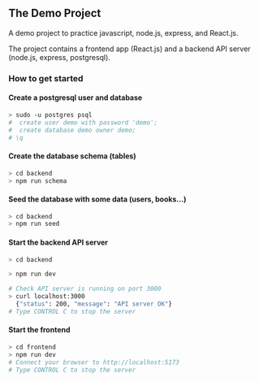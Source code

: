 ## The Demo Project

A demo project to practice javascript, node.js, express, and React.js.

The project contains a frontend app (React.js) and a backend API server (node.js, express, postgresql).

### How to get started

#### Create a postgresql user and database

```bash
> sudo -u postgres psql
#  create user demo with password 'demo';
#  create database demo owner demo;
# \q
```

#### Create the database schema (tables)

```bash
> cd backend 
> npm run schema
```

#### Seed the database with some data (users, books...)

```bash
> cd backend
> npm run seed
```

#### Start the backend API server

```bash
> cd backend

> npm run dev

# Check API server is running on port 3000
> curl localhost:3000
  {"status": 200, "message": "API server OK"}
# Type CONTROL C to stop the server
```

#### Start the frontend

```bash
> cd frontend
> npm run dev
# Connect your browser to http://localhost:5173
# Type CONTROL C to stop the server
```